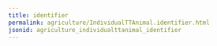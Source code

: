 ```yaml
---
title: identifier
permalink: agriculture/IndividualTTAnimal.identifier.html
jsonid: agriculture_individualttanimal_identifier
---
```

